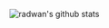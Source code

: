 ![radwan's github stats](https://github-readme-stats.vercel.app/api?username=radwanAlfakseh&count_private=true&show_icons=true)
